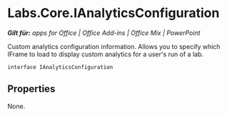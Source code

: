 
# Labs.Core.IAnalyticsConfiguration

 _**Gilt für:** apps for Office | Office Add-ins | Office Mix | PowerPoint_

Custom analytics configuration information. Allows you to specify which IFrame to load to display custom analytics for a user's run of a lab.

```
interface IAnalyticsConfiguration
```


## Properties

None.

